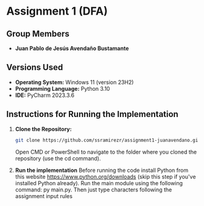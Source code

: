 # Assignment 1 (DFA)

## Group Members

- **Juan Pablo de Jesús Avendaño Bustamante**

## Versions Used

- **Operating System:** Windows 11 (version 23H2)
- **Programming Language:** Python 3.10
- **IDE:** PyCharm 2023.3.6

## Instructions for Running the Implementation

1. **Clone the Repository:**
   ```bash
   git clone https://github.com/ssramirezr/assignment1-juanavendano.git
   ```
   
   Open CMD or PowerShell to navigate to the folder where you cloned the repository (use the cd command).

2. **Run the implementation**
   Before running the code install Python from this website https://www.python.org/downloads (skip this step if you've installed Python already).
   Run the main module using the following command: py main.py.
    Then just type characters following the assignment input rules
